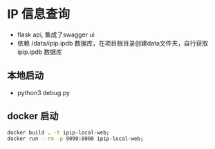 # IP 信息查询

- flask api, 集成了swagger ui
- 依赖 /data/ipip.ipdb 数据库，在项目根目录创建data文件夹，自行获取ipip.ipdb 数据库

## 本地启动
- python3 debug.py

## docker 启动

```sh
docker build . -t ipip-local-web;
docker run --rm -p 9090:8000 ipip-local-web;
```


